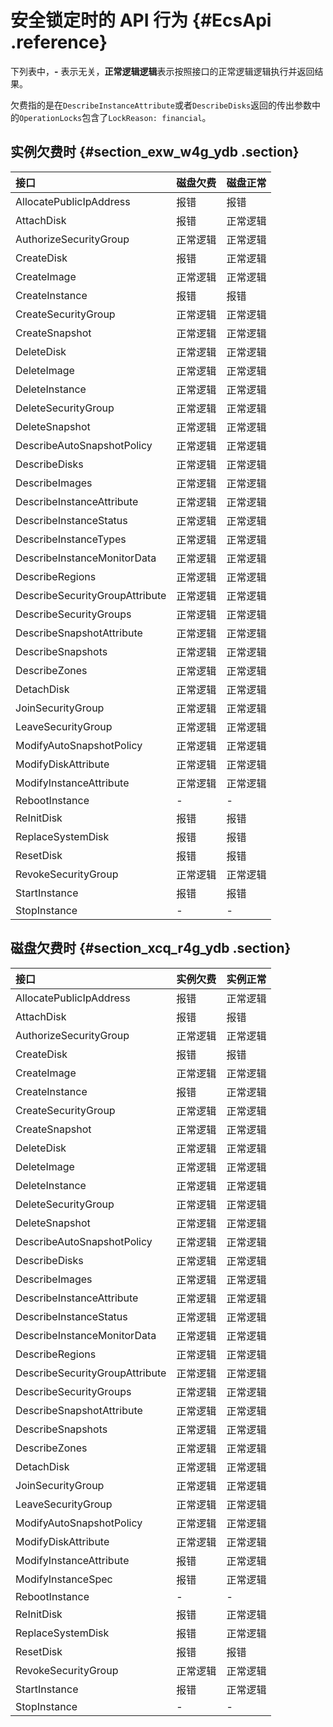 # 安全锁定时的 API 行为 {#EcsApi .reference}

下列表中，**-** 表示无关，**正常逻辑逻辑**表示按照接口的正常逻辑逻辑执行并返回结果。

欠费指的是在`DescribeInstanceAttribute`或者`DescribeDisks`返回的传出参数中的`OperationLocks`包含了`LockReason: financial`。

## 实例欠费时 {#section_exw_w4g_ydb .section}

|接口|磁盘欠费|磁盘正常|
|:-|:---|:---|
|AllocatePublicIpAddress|报错|报错|
|AttachDisk|报错|正常逻辑|
|AuthorizeSecurityGroup|正常逻辑|正常逻辑|
|CreateDisk|报错|正常逻辑|
|CreateImage|正常逻辑|正常逻辑|
|CreateInstance|报错|报错|
|CreateSecurityGroup|正常逻辑|正常逻辑|
|CreateSnapshot|正常逻辑|正常逻辑|
|DeleteDisk|正常逻辑|正常逻辑|
|DeleteImage|正常逻辑|正常逻辑|
|DeleteInstance|正常逻辑|正常逻辑|
|DeleteSecurityGroup|正常逻辑|正常逻辑|
|DeleteSnapshot|正常逻辑|正常逻辑|
|DescribeAutoSnapshotPolicy|正常逻辑|正常逻辑|
|DescribeDisks|正常逻辑|正常逻辑|
|DescribeImages|正常逻辑|正常逻辑|
|DescribeInstanceAttribute|正常逻辑|正常逻辑|
|DescribeInstanceStatus|正常逻辑|正常逻辑|
|DescribeInstanceTypes|正常逻辑|正常逻辑|
|DescribeInstanceMonitorData|正常逻辑|正常逻辑|
|DescribeRegions|正常逻辑|正常逻辑|
|DescribeSecurityGroupAttribute|正常逻辑|正常逻辑|
|DescribeSecurityGroups|正常逻辑|正常逻辑|
|DescribeSnapshotAttribute|正常逻辑|正常逻辑|
|DescribeSnapshots|正常逻辑|正常逻辑|
|DescribeZones|正常逻辑|正常逻辑|
|DetachDisk|正常逻辑|正常逻辑|
|JoinSecurityGroup|正常逻辑|正常逻辑|
|LeaveSecurityGroup|正常逻辑|正常逻辑|
|ModifyAutoSnapshotPolicy|正常逻辑|正常逻辑|
|ModifyDiskAttribute|正常逻辑|正常逻辑|
|ModifyInstanceAttribute|正常逻辑|正常逻辑|
|RebootInstance|-|-|
|ReInitDisk|报错|报错|
|ReplaceSystemDisk|报错|报错|
|ResetDisk|报错|报错|
|RevokeSecurityGroup|正常逻辑|正常逻辑|
|StartInstance|报错|报错|
|StopInstance|-|-|

## 磁盘欠费时 {#section_xcq_r4g_ydb .section}

|接口|实例欠费|实例正常|
|:-|:---|:---|
|AllocatePublicIpAddress|报错|正常逻辑|
|AttachDisk|报错|报错|
|AuthorizeSecurityGroup|正常逻辑|正常逻辑|
|CreateDisk|报错|报错|
|CreateImage|正常逻辑|正常逻辑|
|CreateInstance|报错|正常逻辑|
|CreateSecurityGroup|正常逻辑|正常逻辑|
|CreateSnapshot|正常逻辑|正常逻辑|
|DeleteDisk|正常逻辑|正常逻辑|
|DeleteImage|正常逻辑|正常逻辑|
|DeleteInstance|正常逻辑|正常逻辑|
|DeleteSecurityGroup|正常逻辑|正常逻辑|
|DeleteSnapshot|正常逻辑|正常逻辑|
|DescribeAutoSnapshotPolicy|正常逻辑|正常逻辑|
|DescribeDisks|正常逻辑|正常逻辑|
|DescribeImages|正常逻辑|正常逻辑|
|DescribeInstanceAttribute|正常逻辑|正常逻辑|
|DescribeInstanceStatus|正常逻辑|正常逻辑|
|DescribeInstanceMonitorData|正常逻辑|正常逻辑|
|DescribeRegions|正常逻辑|正常逻辑|
|DescribeSecurityGroupAttribute|正常逻辑|正常逻辑|
|DescribeSecurityGroups|正常逻辑|正常逻辑|
|DescribeSnapshotAttribute|正常逻辑|正常逻辑|
|DescribeSnapshots|正常逻辑|正常逻辑|
|DescribeZones|正常逻辑|正常逻辑|
|DetachDisk|正常逻辑|正常逻辑|
|JoinSecurityGroup|正常逻辑|正常逻辑|
|LeaveSecurityGroup|正常逻辑|正常逻辑|
|ModifyAutoSnapshotPolicy|正常逻辑|正常逻辑|
|ModifyDiskAttribute|正常逻辑|正常逻辑|
|ModifyInstanceAttribute|报错|正常逻辑|
|ModifyInstanceSpec|报错|正常逻辑|
|RebootInstance|-|-|
|ReInitDisk|报错|正常逻辑|
|ReplaceSystemDisk|报错|正常逻辑|
|ResetDisk|报错|报错|
|RevokeSecurityGroup|正常逻辑|正常逻辑|
|StartInstance|报错|正常逻辑|
|StopInstance|-|-|


